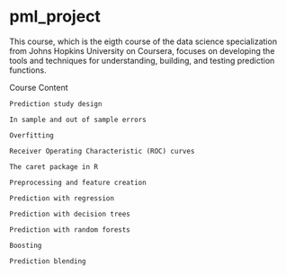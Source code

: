 # pml_project
This course, which is the eigth course of the data science specialization from Johns Hopkins University on Coursera, focuses on developing the tools and techniques for understanding, building, and testing prediction functions.

Course Content

    Prediction study design
    
    In sample and out of sample errors
    
    Overfitting
    
    Receiver Operating Characteristic (ROC) curves
    
    The caret package in R
    
    Preprocessing and feature creation
    
    Prediction with regression
    
    Prediction with decision trees
    
    Prediction with random forests
    
    Boosting
    
    Prediction blending

